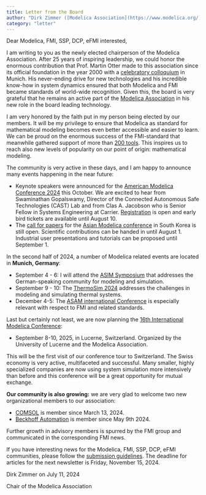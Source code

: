 ```yaml
---
title: Letter from the Board
author: "Dirk Zimmer ([Modelica Association](https://www.modelica.org/))"
category: "letter"
---
```



Dear Modelica, FMI, SSP, DCP, eFMI interested,

I am writing to you as the newly elected chairperson of the Modelica Association. After 25 years of inspiring leadership, we could honor the enormous contribution that Prof. Martin Otter made to this association since its official foundation in the year 2000 with a [celebratory colloquium](https://modelica.org/news/2024-05-28-new-board-elected/) in Munich. His never-ending drive for new technologies and his incredible know-how in system dynamics ensured that both Modelica and FMI became standards of world-wide recognition. Given this, the board is very grateful that he remains an active part of the [Modelica Association](https://modelica.org/association/) in his new role in the board leading technology. 

I am very honored by the faith put in my person being elected by our members. It will be my privilege to ensure that Modelica as standard for mathematical modeling becomes even better accessible and easier to learn. We can be proud on the enormous success of the FMI-standard that meanwhile gathered support of more than [200 tools](https://fmi-standard.org/tools/). This inspires us to reach also new levels of popularity on our point of origin: mathematical modeling. 

The community is very active in these days, and I am happy to announce many events happening in the near future:

- Keynote speakers were announced for the [American Modelica Conference 2024](https://modelica.org/events/american2024/) this October. We are excited to hear from Swaminathan Gopalswamy, Director of the Connected Autonomous Safe Technologies (CAST) Lab and from Clas A. Jacobson who is Senior Fellow in Systems Engineering at Carrier. [Registration](https://www.eventbrite.com/e/american-modelica-conference-2024-tickets-794519207337?aff=oddtdtcreator) is open and early bird tickets are available until August 10. 
- The [call for papers](https://modelica.org/events/asian2024/call2024/) for the [Asian Modelica conference](https://modelica.org/events/asian2024/) in South Korea is still open. Scientific contributions can be handed in until August 1. Industrial user presentations and tutorials can be proposed until September 1. 

In the second half of 2024, a number of Modelica related events are located in **Munich, Germany**:

- September 4 - 6: I will attend the [ASIM Symposium](https://www.asim-gi.org/asim2024) that addresses the German-speaking community for modeling and simulation. 
- September 9 - 10: The [ThermoSim 2024](https://ltx.de/thermosim/2024) addresses the challenges in modeling and simulating thermal systems.
- December 4-5: The [ASAM international Conference](https://aic.asam.net/main_frontend.php) is especially relevant with respect to FMI and related standards.

Last but certainly not least, we are now planning the 
[16th International Modelica Conference](https://modelica.org/news/2024-06-24-16th-modelica-conference-lucerne/):
- September 8-10, 2025, in Lucerne, Switzerland. Organized by the University of Lucerne and the Modelica Association.

This will be the first visit of our conference tour to Switzerland. The Swiss economy is very active, multifaceted and successful. Many smaller, highly specialized companies are now using system simulation more intensively than before and this conference will be a great opportunity for mutual exchange.

**Our community is also growing:** we are very glad to welcome two new organizational members to our association:

- [COMSOL](https://www.comsol.com/) is member since March 13, 2024.
- [Beckhoff Automation](https://www.beckhoff.com/en-en/company/) is member since May 9th 2024. 

Further growth in advisory members is spurred by the FMI group and communicated in the corresponding FMI news. 

If you have interesting news for the Modelica, FMI, SSP, DCP, eFMI communities, please 
follow the [submission guidelines](https://newsletter.modelica.org/submission-guidelines.html). The deadline for articles for the next newsletter is Friday, November 15, 2024.


Dirk Zimmer on July 11, 2024

Chair of the Modelica Association
